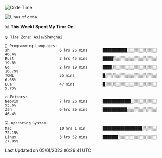 <!--START_SECTION:waka-->
![Code Time](http://img.shields.io/badge/Code%20Time-1%2C104%20hrs%2059%20mins-blue)

![Lines of code](https://img.shields.io/badge/From%20Hello%20World%20I%27ve%20Written-24%20Thousand%20lines%20of%20code-blue)

📊 **This Week I Spent My Time On** 

```text
⌚︎ Time Zone: Asia/Shanghai

💬 Programming Languages: 
sh                       6 hrs 26 mins       ███████████░░░░░░░░░░░░░░   46.4% 
Rust                     2 hrs 45 mins       █████░░░░░░░░░░░░░░░░░░░░   19.8% 
Go                       2 hrs 19 mins       ████░░░░░░░░░░░░░░░░░░░░░   16.79% 
TOML                     55 mins             █░░░░░░░░░░░░░░░░░░░░░░░░   6.65% 
Lua                      47 mins             █░░░░░░░░░░░░░░░░░░░░░░░░   5.73%

🔥 Editors: 
Neovim                   7 hrs 26 mins       █████████████░░░░░░░░░░░░   53.6% 
Zsh                      6 hrs 26 mins       ███████████░░░░░░░░░░░░░░   46.4%

💻 Operating System: 
Mac                      10 hrs 1 min        ██████████████████░░░░░░░   72.15% 
Linux                    3 hrs 52 mins       ███████░░░░░░░░░░░░░░░░░░   27.85%

```


 Last Updated on 05/01/2023 06:29:41 UTC
<!--END_SECTION:waka-->

